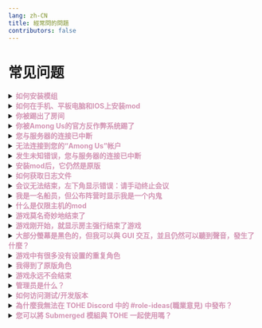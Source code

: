 ```yaml
---
lang: zh-CN
title: 經常問的問題
contributors: false
---
```


# 常见问题

<details>
<summary><b><font color=#d395b4>如何安装模组</font></b></summary>

造訪[安裝] (/Install.html) 頁面！這將引導您在 Steam 或 Epic 上安裝 TOHE，並且還向您展示如何安裝 Dev 和 Canary Builds(測試版)。
</details>
<details>
<summary><b><font color=#d395b4>如何在手机、平板电脑和IOS上安装mod</font></b></summary>

只有Windows操作系统可以安装Mod。如果你没有Windows，你不必担心，只有主机的mod，如TOHE、TOH、TOHR、TOHY、SHR等都与原版兼容。你可以找到这些mod的大厅加入并玩耍。
</details>
<details>
<summary><b><font color=#d395b4>你被踢出了房间</font></b></summary>

这可能是因为房间禁止发送诸如禁止使用的词汇或语句和开始提醒之类的信息。或者禁止未登录、有非法昵称、使用安卓版Among Us的玩家进入。它也可能会被反作弊踢出。如果以上情况都不是，那么你就是被主持人手动踢出或被其他玩家匿名投票踢出。
</details>
<details>
<summary><b><font color=#d395b4>你被Among Us的官方反作弊系统踢了</font></b></summary>

官方的“Among Us”反作弊系统经常将mod视为作弊系统，并将你踢出游戏。这种情况是不可避免的，所有仅限主机的mod都有这个问题。如果你仍然想进入这个大厅玩，你只能联系主持人重新打开大厅。
</details>
<details>
<summary><b><font color=#d395b4>您与服务器的连接已中断</font></b></summary>

如果你发现其他人可以正常游玩，有两种可能性：

1. 在Among Us官方服务器过载的情况下，这种情况是无法避免的。
2. 是你更换加速器的时候了。如果大量玩家报告这个问题，那是因为mod中的一个错误，请耐心等待修复和更新。
</details>
<details>
<summary><b><font color=#d395b4>无法连接到您的“Among Us”帐户</font></b></summary>

AFK、不良好的网络或VPN节点更改或不稳定也可能导致此问题。解决方案是重新启动游戏、重新启动VPN或重新启动计算机。
</details>
<details>
<summary><b><font color=#d395b4>发生未知错误，您与服务器的连接已中断</font></b></summary>

不幸的是，这是由mod错误或服务器错误导致的断开连接。如果可能的话，请将日志发送给dev以尽快解决问题。当然，这并不排除你的网络原因。
</details>
<details>
<summary><b><font color=#d395b4>安装mod后，它仍然是原版</font></b></summary>

1. 这可能是由于您的防病毒软件将mod识别为病毒并自动删除所致。请尝试关闭防病毒软件并重新安装。
2. 请确保您的游戏路径中不包含任何非英语字符，路径中除英语和数字以外的任何字符都可能导致mod加载失败。
</details>
<details>
<summary><b><font color=#d395b4>如何获取日志文件</font></b></summary>

你有三种方法可以获取日志文件：

1. 在游戏中按Ctrl+F1，然后您可以在桌面上找到日志文件，文件名以 TOHE 开头。
2. .在游戏中发送消息“/dump”，然后你可以在桌面上找到日志文件，文件名以 TOHE 开头
3. 请找到你的“Among Us”游戏目录，输入 Among Us/BepInEx 文件夹，然后你会看到一个名为 LogOutput.log 的文件，这就是日志文件。
</details>
<details>
<summary><b><font color=#d395b4>会议无法结束，左下角显示错误：请手动终止会议</font></b></summary>

这是由于会议计算中的一些错误导致会议无法正常结束。请按Shift+M+Enter以强制结束会议。如果可能的话，请将日志文件发送给dev以尽快解决问题。
</details>
<details>
<summary><b><font color=#d395b4>我是一名船员，但公布阵营时显示我是一个内鬼</font></b></summary>

为了与原版兼容，仅限主机的mod必须给你一个内鬼角色，这样你就可以拥有击杀按钮。所以对于那些没有安装mod的玩家，你会发现你是一个没有队友的内鬼。请参考你头上的职业名称。
</details>
<details>
<summary><b><font color=#d395b4>什么是仅限主机的mod</font></b></summary>

H表示主机，这是一个与原版兼容的mod。它只需要由主机安装，其他玩家可以在不安装mod的情况下玩。为了与原始版本兼容，H系列mod有许多无法实现的功能和角色。即使它们被实现了，实现的方式也是非常奇怪的。例如，警长被显示为内鬼，赌怪的指示无法隐藏。
</details>
<details>
<summary><b><font color=#d395b4>游戏莫名奇妙地结束了</font></b></summary>

游戏突然结束，如果仍然有内鬼活着，而中立阵营的胜利条件没有得到满足。有两种可能性：

1. 你已经打开了“幽灵忽略任务”选项，如果唯一没有完成任务的船员突然死亡，这将被视为船员的任务胜利。

2. 您已打开“不投票/跳过投票等于自杀”选项。会议结束后，大多数玩家将死亡，然后游戏将被判断为结束。

3. 主机或某个玩家触犯了一个致命的错误，mod强行结束了游戏，以防止游戏发生错误。

4. 没有这些，做一个#bug报告（包括来自/dump的日志！）
</details>
<details>
<summary><b><font color=#d395b4>游戏刚开始，就显示房主强行结束了游戏</font></b></summary>

H系列mod中有一个错误，无法分配角色。当错误出现在原始TOH中时，房主将无法看到启动按钮，其他玩家将被加载无限黑屏。在这种情况下，每个人都只能退出游戏。在TOHE中，为了避免这种情况，它会自动检测其他玩家是否被卡在加载中，如果被检测到，游戏将自动终止，以防止所有人被卡住。所以这是一种保护机制，忽略它，继续玩吧。也可能是房主使用快捷键结束了游戏。
</details>
<details>
<summary><b><font color=#d395b4>大部分螢幕是黑色的，但我可以與 GUI 交互，並且仍然可以聽到聲音，發生了什麼？</font></b></summary>

這是客戶端指派角色失敗造成的，也是Host-Only mods無法避免的問題之一。不幸的是，當發生這種情況時，您必須退出遊戲或只是等到遊戲結束。
</details>
<details>
<summary><b><font color=#d395b4>游戏中有很多没有设置的重复角色</font></b></summary>

别担心，我们没有这种错误，所以请转到设置，将这个角色的15人上限改回1人。
</details>
<details>
<summary><b><font color=#d395b4>我得到了原版角色</font></b></summary>

有几种可能性

1. 您可能需要打开 "禁用原版角色 "选项。

2. 您可能需要启用更多角色或允许更多玩家担任相同角色。

3. 您可能会遇到以下信息 "您的角色列表中存在不兼容的角色，您可能会体验到原版角色"，这意味着您启用了某个角色及其附加职业，（您可以在这些页面上找到关于哪些角色/附加组件不兼容的信息： [船员](/options/Crewmates/Vanilla/Crewmate.html) | [工程师](/options/Crewmates/Vanilla/Engineer.html) | [科学家](/options/Crewmates/Vanilla/Scientist.html) （从 1.2.1 dev 3 版本开始，这种情况应该不会再发生）。

4. 抹除者可能擦除了您的角色，将您重置为基础角色（冒牌货/移形换影/队友/工程师/科学家都是基础角色（基础角色 =/= 团队/角色））。

5. 您可能使用 [OIIAI](/options/Addons/Mixed/OIIAI.html) 附加職業殺死一名玩家。在這種情況下這是正常的，因為 OIIAI 將他們的殺手角色重置為基礎職業。 （參考上文）
</details>
<details>
<summary><b><font color=#d395b4>游戏永远不会结束</font></b></summary>

有几种可能性，

1. 您已在设置中启用“无游戏结束”。请关闭它以正常游玩。

2. 如果船员数量与内鬼数量相等，一名船员可能是双重人格（按2人计算）

3. 如果启用了神秘者，你可能会将“魅惑玩家计数”设置为神秘者。你需要将其设置为没有（他们不会被视为活着的玩家）或原始团队（他们将被视为他们的原始团队），因为将其设置成神秘者意味着魅惑玩家被视为另一个活着的神秘者。（他们不会像邪教那样拥有招募能力，但游戏会像对待邪教一样对待他们。）

4. 没有人达到他们获胜的条件。（这可能很明显，但内鬼并没有杀死所有人，船员并没有完成所有任务/放逐所有邪恶角色，等等）

5. 没有这些，做一个#bug报告（包括来自/dump的日志！）
</details>
<details>
<summary><b><font color=#d395b4>管理员是什么？</font></b></summary>

管理员是一个观察者角色<br>

他们的出现对游戏没有影响，所有玩家都知道管理员是谁。管理员的角色将分配给主机，主机将在游戏开始时自动变成鬼魂<br>

（注意：您可以在设置中启用此功能。如果您想正常游玩，请在设置再次禁用）
</details>
<details>
<summary><b><font color=#d395b4>如何访问测试/开发版本</font></b></summary>

1. 任何人都可以透過造訪 TOHE Discord 中的「#canary-builds」來獲得 Canary Access(測試版)。

2.成为测试<i>和</i>开发访问的参与者、测试者或赞助商（Insider+）<br>

阅读[Install]（/Install.html）页面底部附近的内容。
</details>
<details>
<summary><b><font color=#d395b4>為什麼我無法在 TOHE Discord 中的 #role-ideas(職業意見) 中發布？</font></b></summary>

職業意見目前僅限贊助商(sponsor)+貢獻者(contributor)。這樣 TOHE 的開發者/貢獻者就可以跟上職業意見。該頻道將在稍後重新開放，但沒有具體時間。
</details>
<details>
<summary><b><font color=#d395b4>您可以將 Submerged 模組與 TOHE 一起使用嗎？</font></b></summary>

雖然這在技術上是可行的，但我們不建議這樣做，因為《Submerged》仍然需要所有玩家安裝它才能玩。如果您確實想嘗試此操作，我們可以說主機需要安裝 Town of Host：Enhanced (TOHE)（因為它僅供主機安裝），並且需要安裝 Submerged。您大廳中的所有人員都可以正常加入，但他們需要安裝 Submerged 模組。 （這適用於任何自訂Among Us的地圖，但範例中使用了“Submerged”，因為它是最受歡迎的地圖之一）
</details>